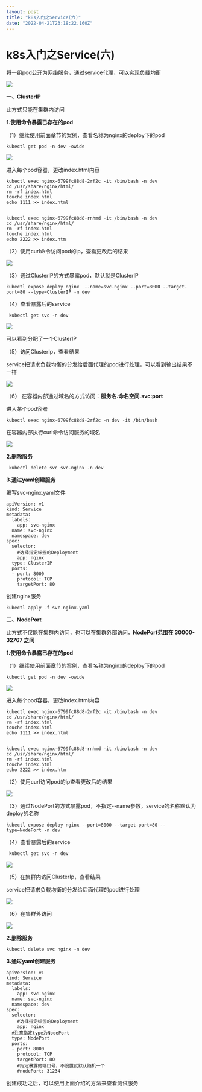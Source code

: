 ```yaml
---
layout: post
title: "k8s入门之Service(六)"
date: "2022-04-21T23:18:22.160Z"
---
```

k8s入门之Service(六)
================

将一组pod公开为网络服务，通过service代理，可以实现负载均衡

![](https://img2022.cnblogs.com/blog/2839691/202204/2839691-20220421215548249-23947997.png)

**一、ClusterIP**

此方式只能在集群内访问

**1.使用命令暴露已存在的pod**

（1）继续使用前面章节的案例，查看名称为nginx的deploy下的pod

    kubectl get pod -n dev -owide
    

![](https://img2022.cnblogs.com/blog/2839691/202204/2839691-20220421215609880-1464497303.png)

进入每个pod容器，更改index.html内容

    kubectl exec nginx-6799fc88d8-2rf2c -it /bin/bash -n dev
    cd /usr/share/nginx/html/
    rm -rf index.html
    touche index.html
    echo 1111 >> index.html
    

    kubectl exec nginx-6799fc88d8-rnhmd -it /bin/bash -n dev
    cd /usr/share/nginx/html/
    rm -rf index.html
    touche index.html
    echo 2222 >> index.htm
    

（2）使用curl命令访问pod的ip，查看更改后的结果

![](https://img2022.cnblogs.com/blog/2839691/202204/2839691-20220421215642570-1223300035.png)

（3）通过ClusterIP的方式暴露pod，默认就是ClusterIP

    kubectl expose deploy nginx  --name=svc-nginx --port=8000 --target-port=80 --type=ClusterIP -n dev
    

（4）查看暴露后的service

     kubectl get svc -n dev
    

![](https://img2022.cnblogs.com/blog/2839691/202204/2839691-20220421215723751-474642126.png)

可以看到分配了一个ClusterIP

（5）访问ClusterIp，查看结果

service把请求负载均衡的分发给后面代理的pod进行处理，可以看到输出结果不一样

![](https://img2022.cnblogs.com/blog/2839691/202204/2839691-20220421215747956-1746509181.png)

（6） 在容器内部通过域名的方式访问：**服务名.命名空间.svc:port**

进入某个pod容器

    kubectl exec nginx-6799fc88d8-2rf2c -n dev -it /bin/bash
    

在容器内部执行curl命令访问服务的域名

![](https://img2022.cnblogs.com/blog/2839691/202204/2839691-20220421215806925-831611749.png)

**2.删除服务**

     kubectl delete svc svc-nginx -n dev
    

**3.通过yaml创建服务**

编写svc-nginx.yaml文件

    apiVersion: v1
    kind: Service
    metadata:
      labels:
        app: svc-nginx
      name: svc-nginx
      namespace: dev
    spec:
      selector:
        #选择指定标签的Deployment
        app: nginx
      type: ClusterIP
      ports:
      - port: 8000
        protocol: TCP
        targetPort: 80
    

创建nginx服务

    kubectl apply -f svc-nginx.yaml
    

**二、NodePort**

此方式不仅能在集群内访问，也可以在集群外部访问，**NodePort范围在 30000-32767 之间**

**1.使用命令暴露已存在的pod**

（1）继续使用前面章节的案例，查看名称为nginx的deploy下的pod

    kubectl get pod -n dev -owide
    

![](https://img2022.cnblogs.com/blog/2839691/202204/2839691-20220421215830232-1478768319.png)

进入每个pod容器，更改index.html内容

    kubectl exec nginx-6799fc88d8-2rf2c -it /bin/bash -n dev
    cd /usr/share/nginx/html/
    rm -rf index.html
    touche index.html
    echo 1111 >> index.html
    

    kubectl exec nginx-6799fc88d8-rnhmd -it /bin/bash -n dev
    cd /usr/share/nginx/html/
    rm -rf index.html
    touche index.html
    echo 2222 >> index.htm
    

（2）使用curl访问pod的ip查看更改后的结果

![](https://img2022.cnblogs.com/blog/2839691/202204/2839691-20220421215848643-1285900451.png)

（3）通过NodePort的方式暴露pod，不指定--name参数，service的名称默认为deploy的名称

    kubectl expose deploy nginx --port=8000 --target-port=80 --type=NodePort -n dev
    

（4）查看暴露后的service

     kubectl get svc -n dev
    

![](https://img2022.cnblogs.com/blog/2839691/202204/2839691-20220421215921668-260357059.png)

（5）在集群内访问ClusterIp，查看结果

service把请求负载均衡的分发给后面代理的pod进行处理

![](https://img2022.cnblogs.com/blog/2839691/202204/2839691-20220421215951479-488693660.png)

（6）在集群外访问

![](https://img2022.cnblogs.com/blog/2839691/202204/2839691-20220421220003400-1804755015.png)

**2.删除服务**

    kubectl delete svc nginx -n dev
    

**3.通过yaml创建服务**

    apiVersion: v1
    kind: Service
    metadata:
      labels:
        app: svc-nginx
      name: svc-nginx
      namespace: dev
    spec:
      selector:
        #选择指定标签的Deployment
        app: nginx
      #注意指定type为NodePort
      type: NodePort
      ports:
      - port: 8000
        protocol: TCP
        targetPort: 80
        #指定暴露的端口号，不设置就默认随机一个
        #nodePort: 31234
    

创建成功之后，可以使用上面介绍的方法来查看测试服务